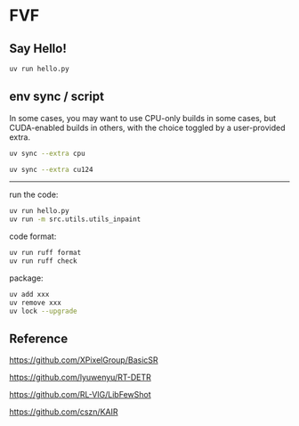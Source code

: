 # FVF

## Say Hello!

```bash
uv run hello.py
```

## env sync / script

In some cases, you may want to use CPU-only builds in some cases, but CUDA-enabled builds in others, with the choice toggled by a user-provided extra.

```bash
uv sync --extra cpu
```
```bash
uv sync --extra cu124
```

---

run the code:
```bash
uv run hello.py
uv run -m src.utils.utils_inpaint
```

code format:
```bash
uv run ruff format
uv run ruff check
```

package:
```bash
uv add xxx
uv remove xxx
uv lock --upgrade
```

## Reference

<https://github.com/XPixelGroup/BasicSR>

<https://github.com/lyuwenyu/RT-DETR>

<https://github.com/RL-VIG/LibFewShot>

<https://github.com/cszn/KAIR>
